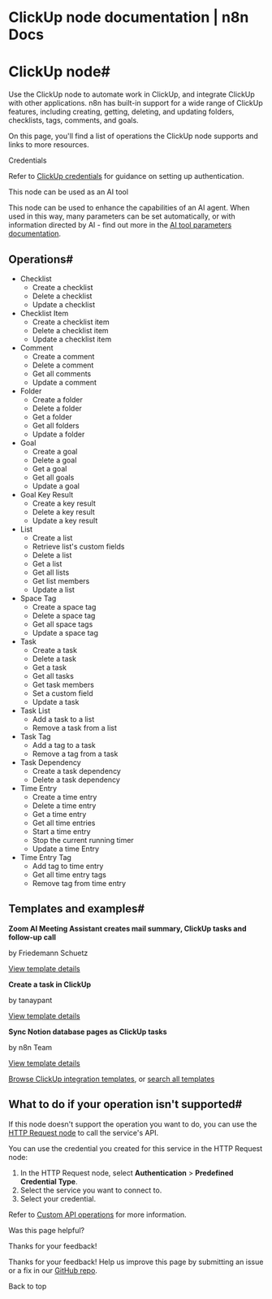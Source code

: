 # ClickUp node documentation | n8n Docs

[ ](https://github.com/n8n-io/n8n-docs/edit/main/docs/integrations/builtin/app-nodes/n8n-nodes-base.clickup.md "Edit this page")

# ClickUp node#

Use the ClickUp node to automate work in ClickUp, and integrate ClickUp with other applications. n8n has built-in support for a wide range of ClickUp features, including creating, getting, deleting, and updating folders, checklists, tags, comments, and goals.

On this page, you'll find a list of operations the ClickUp node supports and links to more resources.

Credentials

Refer to [ClickUp credentials](../../credentials/clickup/) for guidance on setting up authentication. 

This node can be used as an AI tool

This node can be used to enhance the capabilities of an AI agent. When used in this way, many parameters can be set automatically, or with information directed by AI - find out more in the [AI tool parameters documentation](../../../../advanced-ai/examples/using-the-fromai-function/).

## Operations#

  * Checklist
    * Create a checklist
    * Delete a checklist
    * Update a checklist
  * Checklist Item
    * Create a checklist item
    * Delete a checklist item
    * Update a checklist item
  * Comment
    * Create a comment
    * Delete a comment
    * Get all comments
    * Update a comment
  * Folder
    * Create a folder
    * Delete a folder
    * Get a folder
    * Get all folders
    * Update a folder
  * Goal
    * Create a goal
    * Delete a goal
    * Get a goal
    * Get all goals
    * Update a goal
  * Goal Key Result
    * Create a key result
    * Delete a key result
    * Update a key result
  * List
    * Create a list
    * Retrieve list's custom fields
    * Delete a list
    * Get a list
    * Get all lists
    * Get list members
    * Update a list
  * Space Tag
    * Create a space tag
    * Delete a space tag
    * Get all space tags
    * Update a space tag
  * Task
    * Create a task
    * Delete a task
    * Get a task
    * Get all tasks
    * Get task members
    * Set a custom field
    * Update a task
  * Task List
    * Add a task to a list
    * Remove a task from a list
  * Task Tag
    * Add a tag to a task
    * Remove a tag from a task
  * Task Dependency
    * Create a task dependency
    * Delete a task dependency
  * Time Entry
    * Create a time entry
    * Delete a time entry
    * Get a time entry
    * Get all time entries
    * Start a time entry
    * Stop the current running timer
    * Update a time Entry
  * Time Entry Tag
    * Add tag to time entry
    * Get all time entry tags
    * Remove tag from time entry

## Templates and examples#

**Zoom AI Meeting Assistant creates mail summary, ClickUp tasks and follow-up call**

by Friedemann Schuetz

[View template details](https://n8n.io/workflows/2800-zoom-ai-meeting-assistant-creates-mail-summary-clickup-tasks-and-follow-up-call/)

**Create a task in ClickUp**

by tanaypant

[View template details](https://n8n.io/workflows/485-create-a-task-in-clickup/)

**Sync Notion database pages as ClickUp tasks**

by n8n Team

[View template details](https://n8n.io/workflows/1835-sync-notion-database-pages-as-clickup-tasks/)

[Browse ClickUp integration templates](https://n8n.io/integrations/clickup/), or [search all templates](https://n8n.io/workflows/)

## What to do if your operation isn't supported#

If this node doesn't support the operation you want to do, you can use the [HTTP Request node](../../core-nodes/n8n-nodes-base.httprequest/) to call the service's API.

You can use the credential you created for this service in the HTTP Request node: 

  1. In the HTTP Request node, select **Authentication** > **Predefined Credential Type**.
  2. Select the service you want to connect to.
  3. Select your credential.

Refer to [Custom API operations](../../../custom-operations/) for more information.

Was this page helpful? 

Thanks for your feedback! 

Thanks for your feedback! Help us improve this page by submitting an issue or a fix in our [GitHub repo](https://github.com/n8n-io/n8n-docs). 

Back to top